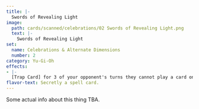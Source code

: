 ```yaml
---
title: |-
  Swords of Revealing Light
image: 
  path: cards/scanned/celebrations/02 Swords of Revealing Light.png
  text: |-
    Swords of Revealing Light
set:
  name: Celebrations & Alternate Dimensions
  number: 2
category: Yu-Gi-Oh
effects: 
- |-
  [Trap Card] for 3 of your opponent's turns they cannot play a card on your side. instead they play on the opponent
flavor-text: Secretly a spell card.
---
```

Some actual info about this thing TBA.
